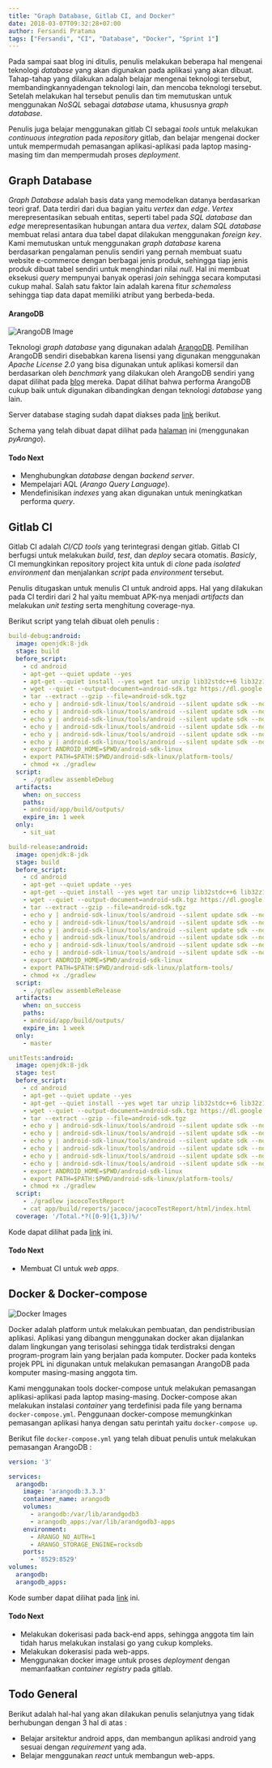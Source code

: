 ```yaml
---
title: "Graph Database, Gitlab CI, and Docker"
date: 2018-03-07T09:32:28+07:00
author: Fersandi Pratama
tags: ["Fersandi", "CI", "Database", "Docker", "Sprint 1"]
---
```


Pada sampai saat blog ini ditulis, penulis melakukan beberapa hal mengenai teknologi *database* yang akan digunakan pada aplikasi yang akan dibuat. Tahap-tahap yang dilakukan adalah belajar mengenai teknologi tersebut, membandingkannyadengan  teknologi lain, dan mencoba teknologi tersebut. Setelah melakukan hal tersebut penulis dan tim memutuskan untuk menggunakan *NoSQL* sebagai *database* utama, khususnya *graph database*.

Penulis juga belajar menggunakan gitlab CI sebagai *tools* untuk melakukan *continuous integration* pada *repository* gitlab, dan belajar mengenai docker untuk mempermudah pemasangan aplikasi-aplikasi pada laptop masing-masing tim dan
mempermudah proses *deployment*.

## Graph Database

*Graph Database* adalah basis data yang memodelkan datanya berdasarkan teori graf. Data terdiri dari dua bagian yaitu *vertex* dan *edge*. *Vertex* merepresentasikan sebuah entitas, seperti tabel pada *SQL database* dan *edge* merepresentasikan hubungan antara dua *vertex*, dalam *SQL database* membuat relasi  antara dua tabel dapat dilakukan menggunakan *foreign key*. Kami memutuskan untuk menggunakan *graph database* karena berdasarkan pengalaman penulis sendiri yang pernah membuat suatu website e-commerce dengan berbagai jenis produk, sehingga tiap jenis produk dibuat tabel sendiri untuk menghindari nilai *null*. Hal ini membuat eksekusi *query* mempunyai banyak operasi *join* sehingga secara komputasi cukup mahal. Salah satu faktor lain adalah karena fitur *schemaless* sehingga tiap data dapat memiliki atribut yang berbeda-beda.


#### ArangoDB

![ArangoDB Image](/static/img/arangodb.png)

Teknologi *graph database* yang digunakan adalah [ArangoDB](https://www.arangodb.com/ "Arango DB"). Pemilihan ArangoDB sendiri disebabkan karena lisensi yang digunakan menggunakan *Apache License 2.0* yang bisa digunakan untuk aplikasi komersil dan berdasarkan oleh *benchmark* yang dilakukan oleh ArangoDB sendiri yang dapat dilihat pada [blog](https://www.arangodb.com/2018/02/nosql-performance-benchmark-2018-mongodb-postgresql-orientdb-neo4j-arangodb/) mereka. Dapat dilihat bahwa performa ArangoDB cukup baik untuk digunakan dibandingkan dengan teknologi *database* yang lain.

Server database staging sudah dapat diakses pada [link](http://128.199.161.1:8529) berikut.

Schema yang telah dibuat dapat dilihat pada [halaman](https://gitlab.com/PPL2018csui/Kelas-D/PPL2018-D2/blob/us04_seed_migrate_database/migration/schema.py#L82) ini (menggunakan *pyArango*).

#### Todo Next
- Menghubungkan *database* dengan *backend server*.
- Mempelajari AQL (*Arango Query Language*).
- Mendefinisikan *indexes* yang akan digunakan untuk meningkatkan performa *query*.

## Gitlab CI

Gitlab CI adalah *CI/CD tools* yang terintegrasi dengan gitlab. Gitlab CI berfugsi untuk melakukan *build*, *test*, dan *deploy* secara otomatis. *Basicly*, CI memungkinkan repository project kita untuk di *clone* pada *isolated environment* dan menjalankan *script* pada *environment* tersebut.

Penulis ditugaskan untuk menulis CI untuk android apps. Hal yang dilakukan pada CI terdiri dari 2 hal yaitu membuat APK-nya menjadi *artifacts* dan melakukan *unit testing* serta menghitung coverage-nya. 

Berikut script yang telah dibuat oleh penulis :

```yaml
build-debug:android:
  image: openjdk:8-jdk
  stage: build
  before_script:
    - cd android
    - apt-get --quiet update --yes
    - apt-get --quiet install --yes wget tar unzip lib32stdc++6 lib32z1
    - wget --quiet --output-document=android-sdk.tgz https://dl.google.com/android/android-sdk_r${ANDROID_SDK_TOOLS}-linux.tgz
    - tar --extract --gzip --file=android-sdk.tgz
    - echo y | android-sdk-linux/tools/android --silent update sdk --no-ui --all --filter android-${ANDROID_COMPILE_SDK}
    - echo y | android-sdk-linux/tools/android --silent update sdk --no-ui --all --filter platform-tools
    - echo y | android-sdk-linux/tools/android --silent update sdk --no-ui --all --filter build-tools-${ANDROID_BUILD_TOOLS}
    - echo y | android-sdk-linux/tools/android --silent update sdk --no-ui --all --filter extra-android-m2repository
    - echo y | android-sdk-linux/tools/android --silent update sdk --no-ui --all --filter extra-google-google_play_services
    - echo y | android-sdk-linux/tools/android --silent update sdk --no-ui --all --filter extra-google-m2repository
    - export ANDROID_HOME=$PWD/android-sdk-linux
    - export PATH=$PATH:$PWD/android-sdk-linux/platform-tools/
    - chmod +x ./gradlew
  script:
    - ./gradlew assembleDebug
  artifacts:
    when: on_success
    paths:
    - android/app/build/outputs/
    expire_in: 1 week
  only:
    - sit_uat

build-release:android:
  image: openjdk:8-jdk
  stage: build
  before_script:
    - cd android
    - apt-get --quiet update --yes
    - apt-get --quiet install --yes wget tar unzip lib32stdc++6 lib32z1
    - wget --quiet --output-document=android-sdk.tgz https://dl.google.com/android/android-sdk_r${ANDROID_SDK_TOOLS}-linux.tgz
    - tar --extract --gzip --file=android-sdk.tgz
    - echo y | android-sdk-linux/tools/android --silent update sdk --no-ui --all --filter android-${ANDROID_COMPILE_SDK}
    - echo y | android-sdk-linux/tools/android --silent update sdk --no-ui --all --filter platform-tools
    - echo y | android-sdk-linux/tools/android --silent update sdk --no-ui --all --filter build-tools-${ANDROID_BUILD_TOOLS}
    - echo y | android-sdk-linux/tools/android --silent update sdk --no-ui --all --filter extra-android-m2repository
    - echo y | android-sdk-linux/tools/android --silent update sdk --no-ui --all --filter extra-google-google_play_services
    - echo y | android-sdk-linux/tools/android --silent update sdk --no-ui --all --filter extra-google-m2repository
    - export ANDROID_HOME=$PWD/android-sdk-linux
    - export PATH=$PATH:$PWD/android-sdk-linux/platform-tools/
    - chmod +x ./gradlew
  script:
    - ./gradlew assembleRelease
  artifacts:
    when: on_success
    paths:
    - android/app/build/outputs/
    expire_in: 1 week
  only:
    - master

unitTests:android:
  image: openjdk:8-jdk
  stage: test
  before_script:
    - cd android
    - apt-get --quiet update --yes
    - apt-get --quiet install --yes wget tar unzip lib32stdc++6 lib32z1
    - wget --quiet --output-document=android-sdk.tgz https://dl.google.com/android/android-sdk_r${ANDROID_SDK_TOOLS}-linux.tgz
    - tar --extract --gzip --file=android-sdk.tgz
    - echo y | android-sdk-linux/tools/android --silent update sdk --no-ui --all --filter android-${ANDROID_COMPILE_SDK}
    - echo y | android-sdk-linux/tools/android --silent update sdk --no-ui --all --filter platform-tools
    - echo y | android-sdk-linux/tools/android --silent update sdk --no-ui --all --filter build-tools-${ANDROID_BUILD_TOOLS}
    - echo y | android-sdk-linux/tools/android --silent update sdk --no-ui --all --filter extra-android-m2repository
    - echo y | android-sdk-linux/tools/android --silent update sdk --no-ui --all --filter extra-google-google_play_services
    - echo y | android-sdk-linux/tools/android --silent update sdk --no-ui --all --filter extra-google-m2repository
    - export ANDROID_HOME=$PWD/android-sdk-linux
    - export PATH=$PATH:$PWD/android-sdk-linux/platform-tools/
    - chmod +x ./gradlew
  script:
    - ./gradlew jacocoTestReport
    - cat app/build/reports/jacoco/jacocoTestReport/html/index.html
  coverage: '/Total.*?([0-9]{1,3})%/'

```

Kode dapat dilihat pada [link](https://gitlab.com/PPL2018csui/Kelas-D/PPL2018-D2/blob/coba_coba/.gitlab-ci.yml) ini.

#### Todo Next
- Membuat CI untuk *web apps*.

## Docker & Docker-compose

![Docker Images](/static/img/docker.jpg)

Docker adalah platform untuk melakukan pembuatan, dan pendistribusian aplikasi. Aplikasi yang dibangun menggunakan docker akan dijalankan dalam lingkungan yang terisolasi sehingga tidak terdistraksi dengan program-program lain yang berjalan pada komputer. Docker pada konteks projek PPL ini digunakan untuk melakukan pemasangan ArangoDB pada komputer masing-masing anggota tim.

Kami menggunakan tools docker-compose untuk melakukan pemasangan aplikasi-aplikasi pada laptop masing-masing. Docker-compose akan melakukan instalasi *container* yang terdefinisi pada file yang bernama `docker-compose.yml`. Penggunaan docker-compose memungkinkan pemasangan aplikasi hanya dengan satu perintah yaitu `docker-compose up`.

Berikut file `docker-compose.yml` yang telah dibuat penulis untuk melakukan pemasangan ArangoDB :
```yaml
version: '3'

services:
  arangodb:
    image: 'arangodb:3.3.3'
    container_name: arangodb
    volumes:
      - arangodb:/var/lib/arandgodb3
      - arangodb_apps:/var/lib/arandgodb3-apps
    environment:
      - ARANGO_NO_AUTH=1
      - ARANGO_STORAGE_ENGINE=rocksdb
    ports:
      - '8529:8529'
volumes:
  arangodb:
  arangodb_apps:
```
Kode sumber dapat dilihat pada [link](https://gitlab.com/PPL2018csui/Kelas-D/PPL2018-D2/blob/coba_coba/docker-compose.yml) ini.

#### Todo Next
- Melakukan dokerisasi pada back-end apps, sehingga anggota tim lain tidah harus melakukan instalasi go yang cukup kompleks.
- Melakukan dokerasisi pada web-apps.
- Menggunakan docker image untuk proses *deployment* dengan memanfaatkan *container registry* pada gitlab.

## Todo General

Berikut adalah hal-hal yang akan dilakukan penulis selanjutnya yang tidak berhubungan dengan 3 hal di atas :
- Belajar arsitektur android apps, dan membangun aplikasi android yang sesuai dengan *requirement* yang ada.
- Belajar menggunakan *react* untuk membangun web-apps.